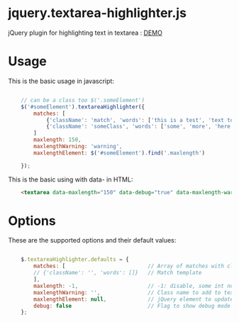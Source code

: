jquery.textarea-highlighter.js
==============================

jQuery plugin for highlighting text in textarea : [DEMO](http://marexandre.github.io/jquery.textarea-highlighter.js/demo/ "DEMO")


# Usage

This is the basic usage in javascript:

```javascript

	// can be a class too $('.someElement')
	$('#someElement').textareaHighlighter({
        matches: [
            {'className': 'match', 'words': ['this is a test', 'text to match']},
            {'className': 'someClass', 'words': ['some', 'more', 'here']},
        ]
        maxlength: 150,
        maxlengthWarning: 'warning',
        maxlengthElement: $('#someElement').find('.maxlength')

    });

```

This is the basic using with data- in HTML:

```html
    <textarea data-maxlength="150" data-debug="true" data-maxlength-warning="warning"></textarea>
```


# Options

These are the supported options and their default values:

```javascript

    $.textareaHighlighter.defaults = {
        matches: [                          // Array of matches with className & word array
        // {'className': '', 'words': []}   // Match template
        ],
        maxlength: -1,                      // -1: disable, some int number over 0
        maxlengthWarning: '',               // Class name to add to text when it's over max length
        maxlengthElement: null,             // jQuery element to update letter count in the view
        debug: false                        // Flag to show debug mode
    };

```
